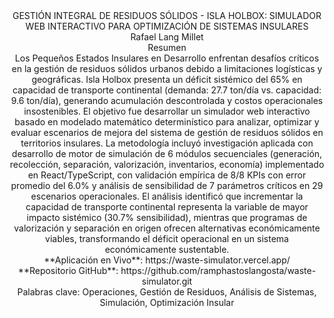 <div align="center" class="first-page">

<div class="first-page-title">GESTIÓN INTEGRAL DE RESIDUOS SÓLIDOS - ISLA HOLBOX: SIMULADOR WEB INTERACTIVO PARA OPTIMIZACIÓN DE SISTEMAS INSULARES</div>

<div class="first-page-author">Rafael Lang Millet</div>

<div class="first-page-section-title">Resumen</div>

<div class="first-page-text">Los Pequeños Estados Insulares en Desarrollo enfrentan desafíos críticos en la gestión de residuos sólidos urbanos debido a limitaciones logísticas y geográficas. Isla Holbox presenta un déficit sistémico del 65% en capacidad de transporte continental (demanda: 27.7 ton/día vs. capacidad: 9.6 ton/día), generando acumulación descontrolada y costos operacionales insostenibles. El objetivo fue desarrollar un simulador web interactivo basado en modelado matemático determinístico para analizar, optimizar y evaluar escenarios de mejora del sistema de gestión de residuos sólidos en territorios insulares. La metodología incluyó investigación aplicada con desarrollo de motor de simulación de 6 módulos secuenciales (generación, recolección, separación, valorización, inventarios, economía) implementado en React/TypeScript, con validación empírica de 8/8 KPIs con error promedio del 6.0% y análisis de sensibilidad de 7 parámetros críticos en 29 escenarios operacionales. El análisis identificó que incrementar la capacidad de transporte continental representa la variable de mayor impacto sistémico (30.7% sensibilidad), mientras que programas de valorización y separación en origen ofrecen alternativas económicamente viables, transformando el déficit operacional en un sistema económicamente sustentable.</div>

<div class="first-page-links">**Aplicación en Vivo**: https://waste-simulator.vercel.app/</div>

<div class="first-page-links">**Repositorio GitHub**: https://github.com/ramphastoslangosta/waste-simulator.git</div>

<div class="first-page-keywords">Palabras clave: Operaciones, Gestión de Residuos, Análisis de Sistemas, Simulación, Optimización Insular</div>

</div>